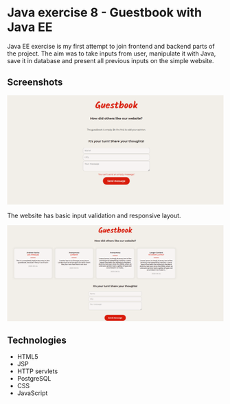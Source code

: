 # Java exercise 8 - Guestbook with Java EE
Java EE exercise is my first attempt to join frontend and backend parts of the project. The aim was to take inputs from user, manipulate it with Java, save it in database and present all previous inputs on the simple website.

## Screenshots
![Guestbook_screenshot1](img/screenshot1.png)

The website has basic input validation and responsive layout.

![Guestbook_screenshot2](img/Screenshot2.png)

## Technologies
* HTML5
* JSP
* HTTP servlets
* PostgreSQL
* CSS
* JavaScript
